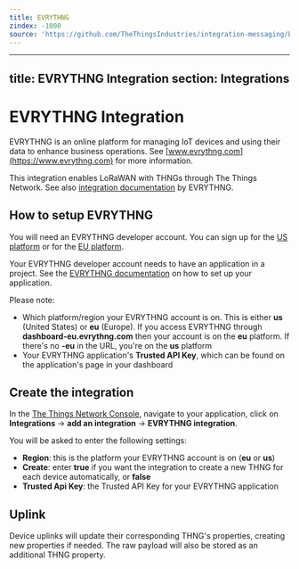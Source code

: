 ```yaml
---
title: EVRYTHNG
zindex: -1000
source: 'https://github.com/TheThingsIndustries/integration-messaging/blob/master/evrythng/README.md'
---
```


---
title: EVRYTHNG Integration
section: Integrations
---

# EVRYTHNG Integration
EVRYTHNG is an online platform for managing IoT devices and using their data to enhance business operations. See [www.evrythng.com](https://www.evrythng.com) for more information.
 
This integration enables LoRaWAN with THNGs through The Things Network. See also [integration documentation](https://developers.evrythng.com/docs/the-things-network) by EVRYTHNG.
 
## How to setup EVRYTHNG 

You will need an EVRYTHNG developer account. You can sign up for the [US platform](https://dashboard.evrythng.com/signup) or for the [EU platform](https://dashboard-eu.evrythng.com/signup).

Your EVRYTHNG developer account needs to have an application in a project. See the [EVRYTHNG documentation](https://developers.evrythng.com/docs/connected-device-walkthrough-projects-and-applications) on how to set up your application.

Please note:
  - Which platform/region your EVRYTHNG account is on. This is either **us** (United States) or **eu** (Europe). If you access EVRYTHNG through **dashboard-eu.evrythng.com** then your account is on the **eu** platform. If there's no **-eu** in the URL, you're on the **us** platform
  - Your EVRYTHNG application's **Trusted API Key**, which can be found on the application's page in your dashboard

## Create the integration
   
In the [The Things Network Console](https://console.thethingsnetwork.org), navigate to your application, click on **Integrations** -> **add an integration** -> **EVRYTHNG integration**.

You will be asked to enter the following settings:
- **Region**: this is the platform your EVRYTHNG account is on (**eu** or **us**)
- **Create**: enter **true** if you want the integration to create a new THNG for each device automatically, or **false**
- **Trusted Api Key**: the Trusted API Key for your EVRYTHNG application

## Uplink

Device uplinks will update their corresponding THNG's properties, creating new properties if needed. The raw payload will also be stored as an additional THNG property.
